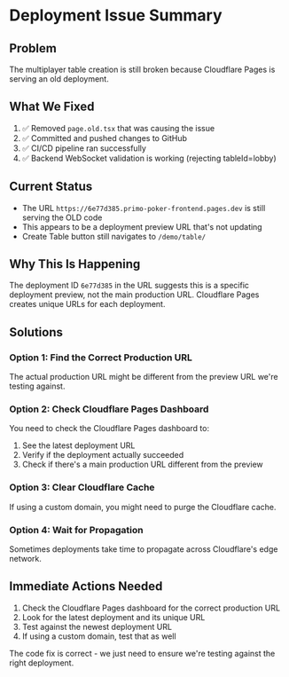 # Deployment Issue Summary

## Problem
The multiplayer table creation is still broken because Cloudflare Pages is serving an old deployment.

## What We Fixed
1. ✅ Removed `page.old.tsx` that was causing the issue
2. ✅ Committed and pushed changes to GitHub
3. ✅ CI/CD pipeline ran successfully
4. ✅ Backend WebSocket validation is working (rejecting tableId=lobby)

## Current Status
- The URL `https://6e77d385.primo-poker-frontend.pages.dev` is still serving the OLD code
- This appears to be a deployment preview URL that's not updating
- Create Table button still navigates to `/demo/table/`

## Why This Is Happening
The deployment ID `6e77d385` in the URL suggests this is a specific deployment preview, not the main production URL. Cloudflare Pages creates unique URLs for each deployment.

## Solutions

### Option 1: Find the Correct Production URL
The actual production URL might be different from the preview URL we're testing against.

### Option 2: Check Cloudflare Pages Dashboard
You need to check the Cloudflare Pages dashboard to:
1. See the latest deployment URL
2. Verify if the deployment actually succeeded
3. Check if there's a main production URL different from the preview

### Option 3: Clear Cloudflare Cache
If using a custom domain, you might need to purge the Cloudflare cache.

### Option 4: Wait for Propagation
Sometimes deployments take time to propagate across Cloudflare's edge network.

## Immediate Actions Needed
1. Check the Cloudflare Pages dashboard for the correct production URL
2. Look for the latest deployment and its unique URL
3. Test against the newest deployment URL
4. If using a custom domain, test that as well

The code fix is correct - we just need to ensure we're testing against the right deployment.
